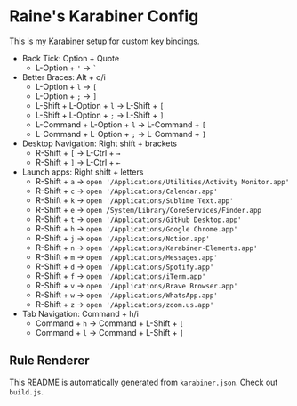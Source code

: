 # Raine's Karabiner Config

This is my [Karabiner](https://karabiner-elements.pqrs.org) setup for custom key bindings.

- Back Tick: Option + Quote
  - L-Option + `'` → `` ` ``
- Better Braces: Alt + o/i
  - L-Option + `l` → `[`
  - L-Option + `;` → `]`
  - L-Shift + L-Option + `l` → L-Shift + `[`
  - L-Shift + L-Option + `;` → L-Shift + `]`
  - L-Command + L-Option + `l` → L-Command + `[`
  - L-Command + L-Option + `;` → L-Command + `]`
- Desktop Navigation: Right shift + brackets
  - R-Shift + `[` → L-Ctrl + `→`
  - R-Shift + `]` → L-Ctrl + `←`
- Launch apps: Right shift + letters
  - R-Shift + `a` → `open '/Applications/Utilities/Activity Monitor.app'`
  - R-Shift + `c` → `open '/Applications/Calendar.app'`
  - R-Shift + `k` → `open '/Applications/Sublime Text.app'`
  - R-Shift + `e` → `open /System/Library/CoreServices/Finder.app`
  - R-Shift + `t` → `open '/Applications/GitHub Desktop.app'`
  - R-Shift + `h` → `open '/Applications/Google Chrome.app'`
  - R-Shift + `j` → `open '/Applications/Notion.app'`
  - R-Shift + `n` → `open '/Applications/Karabiner-Elements.app'`
  - R-Shift + `m` → `open '/Applications/Messages.app'`
  - R-Shift + `d` → `open '/Applications/Spotify.app'`
  - R-Shift + `f` → `open '/Applications/iTerm.app'`
  - R-Shift + `v` → `open '/Applications/Brave Browser.app'`
  - R-Shift + `w` → `open '/Applications/WhatsApp.app'`
  - R-Shift + `z` → `open '/Applications/zoom.us.app'`
- Tab Navigation: Command + h/i
  - Command + `h` → Command + L-Shift + `[`
  - Command + `l` → Command + L-Shift + `]`


## Rule Renderer

This README is automatically generated from `karabiner.json`. Check out `build.js`.
